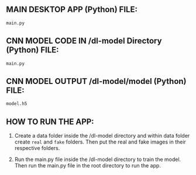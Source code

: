 ## MAIN DESKTOP APP (Python) FILE:
`main.py`

## CNN MODEL CODE IN /dl-model Directory (Python) FILE:
`main.py`

## CNN MODEL OUTPUT /dl-model/model (Python) FILE:
`model.h5`

## HOW TO RUN THE APP:
1. Create a data folder inside the /dl-model directory and within data folder create `real` and `fake` folders. Then put the real and fake images in their respective folders.

2. Run the main.py file inside the /dl-model directory to train the model. Then run the main.py file in the root directory to run the app.